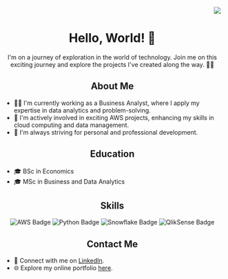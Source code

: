 <p align="right">
 <img src="https://komarev.com/ghpvc/?username=86418773">
</p>

<h1 align="center">Hello, World! 👋</h1>

<p align="center">
I'm on a journey of exploration in the world of technology. Join me on this exciting journey and explore the projects I've created along the way. 👨‍💻
</p>

<h2 align="center">About Me</h2>

- 👨‍💼 I'm currently working as a Business Analyst, where I apply my expertise in data analytics and problem-solving.
- 🔭 I'm actively involved in exciting AWS projects, enhancing my skills in cloud computing and data management.
- 🌱 I'm always striving for personal and professional development.

<h2 align="center">Education</h2>

- 🎓 BSc in Economics
- 🎓 MSc in Business and Data Analytics

<h2 align="center">Skills</h2>

<p align="center">
  <img src="https://img.shields.io/badge/AWS-Learner-yellow?style=for-the-badge&logo=amazon-aws" alt="AWS Badge">
  <img src="https://img.shields.io/badge/Python-Lover-blue?style=for-the-badge&logo=python" alt="Python Badge">
  <img src="https://img.shields.io/badge/Snowflake-Enthusiast-lightblue?style=for-the-badge&logo=snowflake" alt="Snowflake Badge">
  <img src="https://img.shields.io/badge/QlikSense-Enthusiast-green?style=for-the-badge&logo=qlik" alt="QlikSense Badge">
</p>



<h2 align="center">Contact Me</h2>

- 💼 Connect with me on [LinkedIn](https://www.linkedin.com/in/manolis-vouvakis/).
- 🌐 Explore my online portfolio [here](https://emvouvakis.github.io/).
